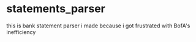 # statements_parser
this is bank statement parser i made because i got frustrated with BofA's inefficiency
